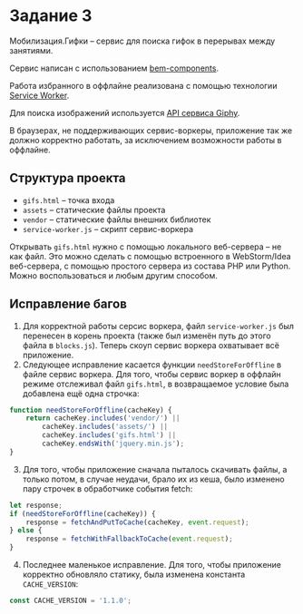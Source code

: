 # Задание 3

Мобилизация.Гифки – сервис для поиска гифок в перерывах между занятиями.

Сервис написан с использованием [bem-components](https://ru.bem.info/platform/libs/bem-components/5.0.0/).

Работа избранного в оффлайне реализована с помощью технологии [Service Worker](https://developer.mozilla.org/ru/docs/Web/API/Service_Worker_API/Using_Service_Workers).

Для поиска изображений используется [API сервиса Giphy](https://github.com/Giphy/GiphyAPI).

В браузерах, не поддерживающих сервис-воркеры, приложение так же должно корректно работать, 
за исключением возможности работы в оффлайне.

## Структура проекта

  * `gifs.html` – точка входа
  * `assets` – статические файлы проекта
  * `vendor` –  статические файлы внешних библиотек
  * `service-worker.js` – скрипт сервис-воркера

Открывать `gifs.html` нужно с помощью локального веб-сервера – не как файл. 
Это можно сделать с помощью встроенного в WebStorm/Idea веб-сервера, с помощью простого сервера
из состава PHP или Python. Можно воспользоваться и любым другим способом.

## Исправление багов

1. Для корректной работы серсис воркера, файл `service-worker.js` был перенесен в корень проекта (также был изменён путь до этого файла в `blocks.js`). Теперь скоуп сервис воркера охватывает всё приложение.
2. Следующее исправление касается функции `needStoreForOffline` в файле сервис воркера. Для того, чтобы сервис воркер в оффлайн режиме отслеживал файл `gifs.html`, в возвращаемое условие была добавлена ещё одна строчка:

```javascript
function needStoreForOffline(cacheKey) {
    return cacheKey.includes('vendor/') ||
        cacheKey.includes('assets/') ||
        cacheKey.includes('gifs.html') ||
        cacheKey.endsWith('jquery.min.js');
}
```

3. Для того, чтобы приложение сначала пыталось скачивать файлы, а только потом, в случае неудачи, брало их из кеша, было изменено пару строчек в обработчике события fetch:

```javascript
let response;
if (needStoreForOffline(cacheKey)) {
    response = fetchAndPutToCache(cacheKey, event.request);
} else {
    response = fetchWithFallbackToCache(event.request);
}
```

4. Последнее маленькое исправление. Для того, чтобы приложение корректно обновляло статику, была изменена константа `CACHE_VERSION`:

```javascript
const CACHE_VERSION = '1.1.0';
```
